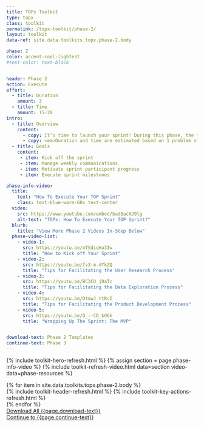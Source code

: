 ```yaml
---
title: TOPx Toolkit
type: topx
class: toolkit
permalink: /topx-toolkit/phase-2/
layout: toolkit
data-ref: site.data.toolkits.topx.phase-2.body

phase: 2
color: accent-cool-lightest
#text-color: text-black


header: Phase 2
action: Execute
effort:
  - title: Duration
    amount: 3
  - title: Time
    amount: 15-20
intro:
  - title: Overview
    content:
      - copy: It’s time to launch your sprint! During this phase, the tech teams develop their products. Your role is to facilitate this process, which will include several tasks and milestones.
      - copy: <em>Duration and time are estimated based on 1 problem statement, a team of sprint leaders of 2 - 4 individuals, and 3 - 5 tech teams (with a recommended maximum of 6).</em>
  - title: Goals
    content:
     - item: Kick off the sprint
     - item: Manage weekly communications
     - item: Motivate sprint participant progress
     - item: Execute sprint milestones

phase-info-video:
  title:
    text: "How To Execute Your TOP Sprint"
    class: text-blue-warm-60v text-center
  video:
    src: https://www.youtube.com/embed/bad8acAJ9lg
    alt-text: "TOPx: How To Execute Your TOP Sprint?"
  blurb:
    title: "View More Phase 2 Videos In-Step Below"
  phase-video-list:
    - video-1:
      src: https://youtu.be/mTSdiqHa3Iw
      title: "How to Kick off Your Sprint"
    - video-2:
      src: https://youtu.be/fv3-m-dYkZQ
      title: "Tips for Facilitating the User Research Process"
    - video-3:
      src: https://youtu.be/BC3CU_j0aTc
      title: "Tips for Facilitating the Data Exploration Process"
    - video-4:
      src: https://youtu.be/DtmwJ_ttRcI
      title: "Tips for Facilitating the Product Development Process"
    - video-5:
      src: https://youtu.be/O_--CD_kO6k
      title: "Wrapping Up The Sprint: The MVP"


download-text: Phase 2 Templates
continue-text: Phase 3
---
```


{% include toolkit-hero-refresh.html %}
{% assign section = page.phase-info-video %}
{% include toolkit-refresh-video.html data=section video-data=phase-resources %}
<section class="grid-container padding-bottom-8">
  <div class="grid-row">
    <div>
      {% for item in site.data.toolkits.topx.phase-2.body %}
        <div class="toolkit-section margin-top-10">
          {% include toolkit-header-refresh.html %}
          {% include toolkit-key-actions-refresh.html %}
        </div>
      {% endfor %}
    </div>
  </div>
</section>
<section class="text-white bg-primary usa-section">
  <div class="grid-container">
    <div>
      <a href="{{site.baseurl}}/assets/files/topx-resources/topx-toolkit-phase-2-resources.zip" target="_blank"
          class="usa-button usa-button--inverse usa-button--outline site-button">
          Download All {{page.download-text}}
      </a>
    </div>
    <div>
      <a href="{{ site.baseurl }}/topx-toolkit/phase-3/"
        class="usa-button margin-top-4 usa-button--secondary site-button">
        Continue to {{page.continue-text}}
      </a>
    </div>
  </div>
</section>
